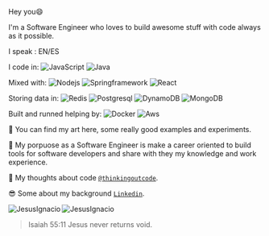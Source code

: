 Hey you😄 

I'm a Software Engineer who loves to build awesome stuff with code always as it possible.

I speak : EN/ES

I code in: 
![JavaScript](https://img.shields.io/badge/-JavaScript-black?style=flat&logo=javascript)
![Java](https://img.shields.io/badge/-Java-black?style=flat&logo=java)

Mixed with:
![Nodejs](https://img.shields.io/badge/-Nodejs-black?style=flat&logo=Node.js) 
![Springframework](https://img.shields.io/badge/-Spring-black?style=flat&logo=Spring)
![React](https://img.shields.io/badge/-React-black?style=flat&logo=React)

Storing data in:
![Redis](https://img.shields.io/badge/-Redis-black?style=flat&logo=Redis)
![Postgresql](https://img.shields.io/badge/-Postgresql-336791?style=flat&logo=Postgresql)
![DynamoDB](https://img.shields.io/badge/-DynamoDB-black?style=flat&logo=Dynamo)
![MongoDB](https://img.shields.io/badge/-MongoDB-black?style=flat&logo=MongoDB)

Built and runned helping by:
![Docker](https://img.shields.io/badge/-Docker-black?style=flat&logo=docker) 
![Aws](https://img.shields.io/badge/Aws-black?style=flat&logo=Aws)
 

🎯 You can find my art here, some really good examples and experiments.

🎯 My porpuose as a Software Engineer is make a career oriented to build tools for software developers and share with they my knowledge and work experience.

🧠 My thoughts about code  <a href="https://thinkingoutcode.medium.com/" target="_blank">`@thinkingoutcode`</a>.

:sunglasses:  Some about my background  <a href="https://www.linkedin.com/in/castillo-jesus/" target="_blank">`Linkedin`</a>.

<p><a><img align="left" src="https://github-readme-stats.vercel.app/api/top-langs?username=JesusIgnacio&show_icons=true&locale=en&layout=compact" alt="JesusIgnacio" />
 <img align="center" src="https://github-readme-stats.vercel.app/api?username=JesusIgnacio" alt="JesusIgnacio" /> </a></p>

> Isaiah 55:11
> Jesus never returns void.
